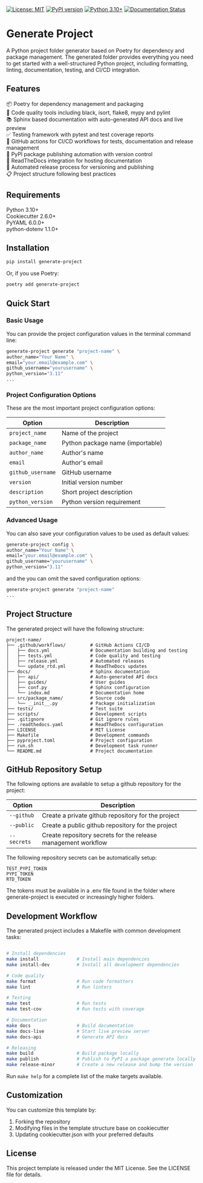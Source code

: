 [![License: MIT](https://img.shields.io/badge/License-MIT-yellow.svg)](https://opensource.org/licenses/MIT)
[![PyPI version](https://img.shields.io/pypi/v/generate-project.svg)](https://pypi.org/project/generate-project/)
[![Python 3.10+](https://img.shields.io/badge/python-3.10+-blue.svg)](https://www.python.org/downloads/release/python-3100/)
[![Documentation Status](https://readthedocs.org/projects/generate-project/badge/?version=latest)](https://generate-project.readthedocs.io/en/latest/?badge=latest)

# Generate Project 
A Python project folder generator based on Poetry for dependency and package management. The generated folder provides everything you need to get started with a well-structured Python project, including formatting, linting, documentation, testing, and CI/CD integration.

## Features

📦 Poetry for dependency management and packaging    
🧹 Code quality tools including  black, isort, flake8, mypy and pylint        
📚 Sphinx based documentation with auto-generated API docs and live preview   
✅ Testing framework with pytest and test coverage reports   
🔄 GitHub actions for CI/CD workflows for tests, documentation and release management   
🐍 PyPl package publishing automation with version control   
📝 ReadTheDocs integration for hosting documentation   
🚀 Automated release process for versioning and publishing   
📋 Project structure following best practices   
  

## Requirements

Python 3.10+   
Cookiecutter 2.6.0+  
PyYAML 6.0.0+    
python-dotenv 1.1.0+   

## Installation

```bash
pip install generate-project
```

Or, if you use Poetry:

```bash
poetry add generate-project
```

## Quick Start

### Basic Usage

You can provide the project configuration values in the terminal command line:

```bash
generate-project generate "project-name" \
author_name="Your Name" \
email="your.email@example.com" \
github_username="yourusername" \
python_version="3.11"
...
```

### Project Configuration Options

These are the most important project configuration options:

| Option | Description |   
|--------|-------------|   
| `project_name` | Name of the project |   
| `package_name` | Python package name (importable) |   
| `author_name` | Author's name |   
| `email` | Author's email |   
| `github_username` | GitHub username |   
| `version` | Initial version number |   
| `description` | Short project description |   
| `python_version` | Python version requirement | 

### Advanced Usage

You can also save your configuration values to be used as default values:
```bash
generate-project config \
author_name="Your Name" \
email="your.email@example.com" \
github_username="yourusername" \
python_version="3.11"
```

and the you can omit the saved configuration options:

```bash
generate-project generate "project-name" 
...
```

## Project Structure
The generated project will have the following structure:

```
project-name/
├── .github/workflows/         # GitHub Actions CI/CD
│   ├── docs.yml               # Documentation building and testing
│   ├── tests.yml              # Code quality and testing
│   ├── release.yml            # Automated releases
│   └── update_rtd.yml         # ReadTheDocs updates
├── docs/                      # Sphinx documentation
│   ├── api/                   # Auto-generated API docs
│   ├── guides/                # User guides
│   ├── conf.py                # Sphinx configuration
│   └── index.md               # Documentation home
├── src/package_name/          # Source code
│   └── __init__.py            # Package initialization
├── tests/                     # Test suite
├── scripts/                   # Development scripts
├── .gitignore                 # Git ignore rules
├── .readthedocs.yaml          # ReadTheDocs configuration
├── LICENSE                    # MIT License
├── Makefile                   # Development commands
├── pyproject.toml             # Project configuration
├── run.sh                     # Development task runner
└── README.md                  # Project documentation
```

  
## GitHub Repository Setup

The following options are available to setup a github repository for the project:

| Option | Description |   
|--------|-------------|   
| `--github` | Create a private github repository for the project |   
| `--public` | Create a public github repository for the project|    
| `--secrets` | Create repository secrets for the release management workflow |     

The following repository secrets can be automatically setup: 

`TEST_PYPI_TOKEN`   
`PYPI_TOKEN`   
`RTD_TOKEN`   

The tokens must be available in a .env file found in the folder where generate-project is executed or increasingly higher folders.

## Development Workflow

The generated project includes a Makefile with common development tasks:

```bash

# Install dependencies
make install              # Install main dependencies
make install-dev          # Install all development dependencies

# Code quality
make format               # Run code formatters
make lint                 # Run linters

# Testing
make test                 # Run tests
make test-cov             # Run tests with coverage

# Documentation
make docs                 # Build documentation
make docs-live            # Start live preview server
make docs-api             # Generate API docs

# Releasing
make build                # Build package locally
make publish              # Publish to PyPI a package generate locally
make release-minor        # Create a new release and bump the version
```

Run `make help` for a complete list of the make targets available.

## Customization
You can customize this template by:

1. Forking the repository   
2. Modifying files in the template structure base on cookiecutter 
3. Updating cookiecutter.json with your preferred defaults 

## License
This project template is released under the MIT License. See the LICENSE file for details.
